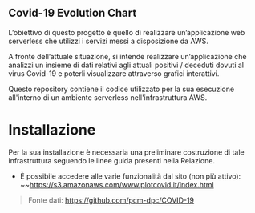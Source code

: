 ## Covid-19 Evolution Chart
L’obiettivo di questo progetto è quello di realizzare 
un’applicazione web serverless che utilizzi i servizi
messi a disposizione da AWS.

A fronte dell’attuale situazione, si intende realizzare
un’applicazione che analizzi un insieme di dati relativi
agli attuali positivi / deceduti dovuti al virus Covid-19
e poterli visualizzare attraverso grafici interattivi.

Questo repository contiene il codice utilizzato per la 
sua esecuzione all'interno di un ambiente serverless
nell'infrastruttura AWS.

# Installazione
Per la sua installazione è necessaria una preliminare
costruzione di tale infrastruttura seguendo le linee
guida presenti nella Relazione.


* È possibile accedere alle varie funzionalità dal sito (non più attivo):
  ~~https://s3.amazonaws.com/www.plotcovid.it/index.html


> Fonte dati: https://github.com/pcm-dpc/COVID-19

